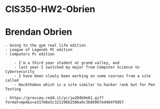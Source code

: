 # CIS350-HW2-Obrien

# Brendan Obrien

	- Going to the gym real life edition
	- League of Legends PC edition
	- Computers Pc edition
		
		- I'm a third year student at grand valley, and
		- last year I switched my major from Computer Science to Cybersecurity
		- I have been slowly been working on some courses from a site called
		- Hackthebox which is a site similar to hacker rank but for Pen Testing
	
	- https://preview.redd.it/ycrjw204b9e61.gif?format=mp4&s=a317b8e5c321196b2586a9c3b8b907ed464f6057